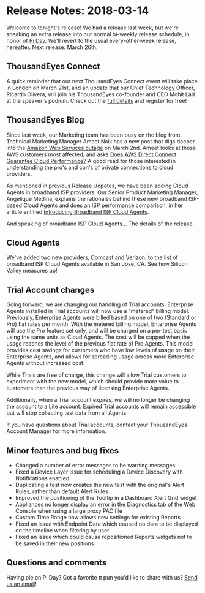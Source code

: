 # Release Notes: 2018-03-14

Welcome to tonight's release! We had a release last week, but we're sneaking an extra release into our normal bi-weekly release schedule, in honor of  [Pi Day](https://en.wikipedia.org/wiki/Pi_Day). We'll revert to the usual every-other-week release, hereafter. Next release: March 26th.

## ThousandEyes Connect

A quick reminder that our next ThousandEyes Connect event will take place in London on March 21st, and an update that our Chief Technology Officer, Ricardo Olivera, will join his ThousandEyes co-founder and CEO Mohit Lad at the speaker's podium. Check out the [full details](https://www.thousandeyes.com/events/connect/london-2018) and register for free!

## ThousandEyes Blog

Since last week, our Marketing team has been busy on the blog front. Technical Marketing Manager Ameet Naik has a new post that digs deeper into the [Amazon Web Services outage](https://blog.thousandeyes.com/amazon-aws-outage-lesson-managing-cloud-first-risks/) on March 2nd. Ameet looks at those AWS customers most affected, and asks [Does AWS Direct Connect Guarantee Cloud Performance?](https://blog.thousandeyes.com/does-aws-direct-connect-guarantee-cloud-performance/) A good read for those interested in understanding the pro's and con's of private connections to cloud providers.

As mentioned in previous Release Udpates, we have been adding Cloud Agents in broadband ISP providers. Our Senior Product Marketing Manager, Angelique Medina, explains the rationales behind these new broadband ISP-based Cloud Agents and does an ISP performance comparison, in her article entitled [Introducing Broadband ISP Cloud Agents](https://blog.thousandeyes.com/introducing-broadband-isp-cloud-agents/).

And speaking of broadband ISP Cloud Agents... The details of the release.

## Cloud Agents

We've added two new providers, Comcast and Verizon, to the list of broadband ISP Cloud Agents available in San Jose, CA. See how Silicon Valley measures up!

## Trial Account changes

Going forward, we are changing our handling of Trial accounts. Enterprise Agents installed in Trial accounts will now use a "metered" billing model. Previously, Enterprise Agents were billed based on one of two \(Standard or Pro\) flat rates per month. With the metered billing model, Enterprise Agents will use the Pro feature set only, and will be charged on a per-test basis using the same units as Cloud Agents. The cost will be capped when the usage reaches the level of the previous flat rate of Pro Agents. This model provides cost savings for customers who have low levels of usage on their Enterprise Agents, and allows for spreading usage across more Enterprise Agents without increased cost.

While Trials are free of charge, this change will allow Trial customers to experiment with the new model, which should provide more value to customers than the previous way of licensing Enterprise Agents.

Additionally, when a Trial account expires, we will no longer be changing the account to a Lite account. Expired Trial accounts will remain accessible but will stop collecting test data from all Agents.

If you have questions about Trial accounts, contact your ThousandEyes Account Manager for more information.

## Minor features and bug fixes

* Changed a number of error messages to be warning messages
* Fixed a Device Layer issue for scheduling a Device Discovery with Notifications enabled
* Duplicating a test now creates the new test with the original's Alert Rules, rather than default Alert Rules
* Improved the positioning of the Tooltip in a Dashboard Alert Grid widget
* Appliances no longer display an error in the Diagnostics tab of the Web Console when using a large proxy PAC file
* Custom Time Range now allows new settings for existing Reports
* Fixed an issue with Endpoint Data which caused no data to be displayed on the timeline when filtering by user
* Fixed an issue which could cause repositioned Reports widgets not to be saved in their new positions

## Questions and comments

Having pie on Pi Day? Got a favorite π pun you'd like to share with us?  [Send us an email](mailto:support@thousandeyes.com?subject=2018-03-14+Release+Update)!

